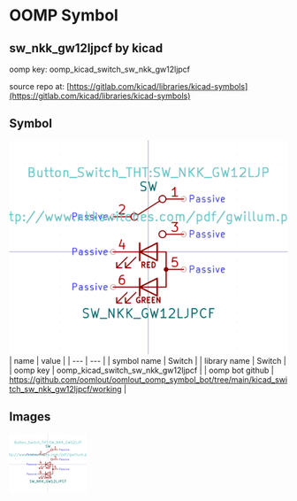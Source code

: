 # OOMP Symbol  
## sw_nkk_gw12ljpcf  by kicad  
  
oomp key: oomp_kicad_switch_sw_nkk_gw12ljpcf  
  
source repo at: [https://gitlab.com/kicad/libraries/kicad-symbols](https://gitlab.com/kicad/libraries/kicad-symbols)  
## Symbol  
  
[![working.png](working_600.png)](working.png)  
| name | value | 
| --- | --- | 
| symbol name | Switch | 
| library name | Switch | 
| oomp key | oomp_kicad_switch_sw_nkk_gw12ljpcf | 
| oomp bot github | https://github.com/oomlout/oomlout_oomp_symbol_bot/tree/main/kicad_switch_sw_nkk_gw12ljpcf/working | 
## Images  
  
[![working.png](working_140.png)](working.png)  
